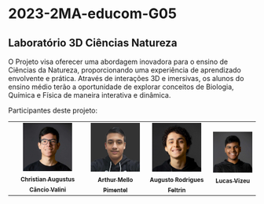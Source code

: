 # 2023-2MA-educom-G05
## Laboratório 3D Ciências Natureza

O Projeto visa oferecer uma abordagem inovadora para o ensino de Ciências da Natureza, proporcionando uma experiência de aprendizado envolvente e prática. Através de interações 3D e imersivas, os alunos do ensino médio terão a oportunidade de explorar conceitos de Biologia, Química e Física de maneira interativa e dinâmica.   

Participantes deste projeto:
<table>
  <tr>
    <td align="center">
      <a href="#">
       <img src="ImagensGrupo/Christian.jpg" 
       heigh = "100px" width="100px" alt="Foto de Christian"/><br>
        <sub>
          <b>Christian Augustus Câncio Valini </b>
        </sub>
      </a>
    </td>
    <td align="center">
      <a href="#">
        <img src="ImagensGrupo/Arthur.png"
         heigh = "100px" width="100px;" alt="Foto do Arthur"/><br>
        <sub>
          <b>Arthur Mello Pimentel</b>
        </sub>
      </a>
    </td>
      <td align="center">
      <a href="#">
       <img src="ImagensGrupo/Augusto.jpg" 
       heigh= "100px "width="100px" alt="Foto Augusto"/><br>
        <sub>
          <b>Augusto Rodrigues Feltrin</b>
        </sub>
      </a>
    </td>
      <td align="center">
      <a href="#">
         <img src="ImagensGrupo/Lucas.jpg"
          heigh = "100px" width="100px" alt="Foto do Lucas"/><br>
        <sub>
          <b>Lucas Vizeu</b>
        </sub>
      </a>
    </td>
  </tr>
</table>
